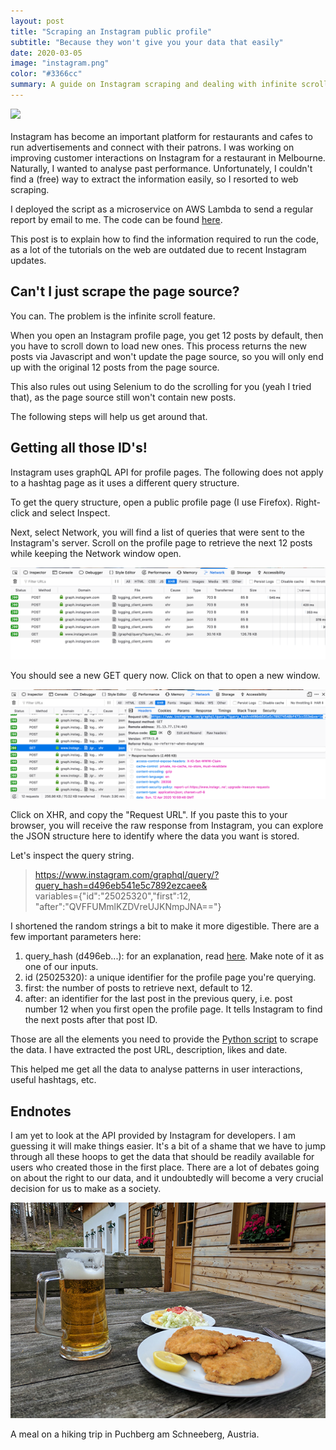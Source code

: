 ```yaml
---
layout: post
title: "Scraping an Instagram public profile"
subtitle: "Because they won't give you your data that easily"
date: 2020-03-05
image: "instagram.png"
color: "#3366cc"
summary: A guide on Instagram scraping and dealing with infinite scroll.
---
```

![](/assets/images/pancake1.png)
<br/> <br/>
Instagram has become an important platform for restaurants and cafes to run advertisements and connect with their patrons. I was working on improving customer interactions on Instagram for a restaurant in Melbourne. Naturally, I wanted to analyse past performance. Unfortunately, I couldn't find a (free) way to extract the information easily, so I resorted to web scraping.

I deployed the script as a microservice on AWS Lambda to send a regular report by email to me. The code can be found [here](https://github.com/tri47/instaScraper).

This post is to explain how to find the information required to run the code, as a lot of the tutorials on the web are outdated due to recent Instagram updates.

## Can't I just scrape the page source?
You can. The problem is the infinite scroll feature.

When you open an Instagram profile page, you get 12 posts by default, then you have to scroll down to load new ones. This process returns the new posts via Javascript and won't update the page source, so you will only end up with the original 12 posts from the page source. 

This also rules out using Selenium to do the scrolling for you (yeah I tried that), as the page source still won't contain new posts.

The following steps will help us get around that.

## Getting all those ID's! 
Instagram uses graphQL API for profile pages. The following does not apply to a hashtag page as it uses a different query structure.

To get the query structure, open a public profile page (I use Firefox). Right-click and select Inspect.

Next, select Network, you will find a list of queries that were sent to the Instagram's server. Scroll on the profile page to retrieve the next 12 posts while keeping the Network window open.

![screenshot](/assets/images/scrape1.png)

You should see a new GET query now. Click on that to open a new window. 

![screenshot](/assets/images/scrape2.png)

Click on XHR, and copy the "Request URL". If you paste this to your browser, you will receive the raw response from Instagram, you can explore the JSON structure here to identify where the data you want is stored.

Let's inspect the query string.

> https://www.instagram.com/graphql/query/?query_hash=d496eb541e5c7892ezcaee&  
>variables={"id":"25025320","first":12,
"after":"QVFFUMmlKZDVreUJKNmpJNA=="}

I shortened the random strings a bit to make it more digestible. There are a few important parameters here:

1. query_hash (d496eb...): for an explanation, read [here](https://stackoverflow.com/questions/54238696/what-is-query-hash-in-instagram). Make note of it as one of our inputs.
2. id (25025320): a unique identifier for the profile page you're querying.
3. first: the number of posts to retrieve next, default to 12.
4. after: an identifier for the last post in the previous query, i.e. post number 12 when you first open the profile page. It tells Instagram to find the next posts after that post ID.

Those are all the elements you need to provide the [Python script](https://github.com/tri47/instaScraper) to scrape the data. I have extracted the post URL, description, likes and date.

This helped me get all the data to analyse patterns in user interactions, useful hashtags, etc.

## Endnotes
I am yet to look at the API provided by Instagram for developers. I am guessing it will make things easier. It's a bit of a shame that we have to jump through all these hoops to get the data that should be readily available for users who created those in the first place. There are a lot of debates going on about the right to our data, and it undoubtedly will become a very crucial decision for us to make as a society.

![](/assets/images/vienna_meal.jpg)

 <p class= 'image-caption'>A meal on a hiking trip in Puchberg am Schneeberg, Austria. </p>





